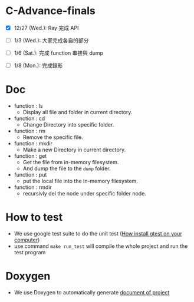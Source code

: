 # C-Advance-finals

- [X] 12/27 (Wed.): Ray 完成 API <br>
- [ ] 1/3   (Wed.): 大家完成各自的部分 <br>
- [ ] 1/6   (Sat.): 完成 function 串接與 dump <br>
- [ ] 1/8   (Mon.): 完成錄影


# Doc
- function : ls
    - Display all file and folder in current directory.
- function : cd
    - Change Directory into specific folder.
- function : rm
    - Remove the specific file.
- function : mkdir
    - Make a new Directory in current directory.
- function : get 
    - Get the file from in-memory filesystem.
    - And dump the file to the `dump` folder.
- function : put
    - put the local file into the in-memory filesystem.
- function : rmdir 
    - recursivly del the node under specific folder node.

# How to test
- We use google test suite to do the unit test ([How install gtest on your computer](https://github.com/google/googletest/blob/main/googletest/README.md))
- use command `make run_test` will compile the whole project and run the test program

# Doxygen
- We use Doxygen to automatically generate [document of project](https://hhhhhhaaaaaahha.github.io/C-Advance-finals/doc/html/index.html)
